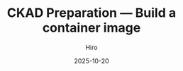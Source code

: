 ---
layout: default
title: "CKAD Preparation — Build a container image"
date: 2025-10-20
categories: [ckda, kubernetes]
author: Hiro
image: "https://supaahiro.github.io/schwifty-lab/blog-articles/20251020-ckad/article.webp"
summary: "Learn how to turn a Python/FastAPI service into a fully containerized app, run it locally with Docker, and seamlessly deploy it to Kubernetes."
link: "blog-articles/20251020-ckad/article_EN.html"
---